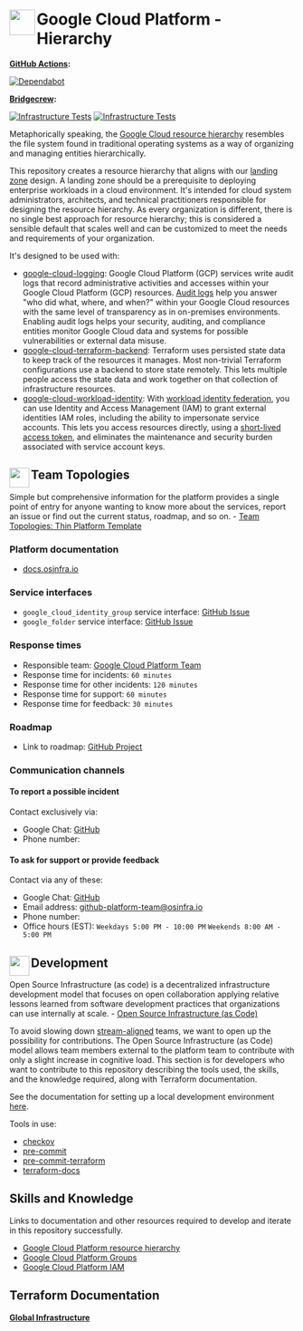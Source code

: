 # <img align="left" width="45" height="45" src="https://user-images.githubusercontent.com/1610100/197364582-9f8dd871-4833-464a-b55f-fb6d804870f9.png"> Google Cloud Platform - Hierarchy

**[GitHub Actions](https://github.com/osinfra-io/google-cloud-hierarchy/actions):**

[![Dependabot](https://github.com/osinfra-io/google-cloud-hierarchy/actions/workflows/dependabot.yml/badge.svg)](https://github.com/osinfra-io/google-cloud-hierarchy/actions/workflows/dependabot.yml)

**[Bridgecrew](https://www.bridgecrew.cloud/projects?types=Passed&repository=osinfra-io%2Fgoogle-cloud-hierarchy&branch=main):**

[![Infrastructure Tests](https://www.bridgecrew.cloud/badges/github/osinfra-io/google-cloud-hierarchy/general)](https://www.bridgecrew.cloud/link/badge?vcs=github&fullRepo=osinfra-io%2Fgoogle-cloud-hierarchy&benchmark=INFRASTRUCTURE+SECURITY) [![Infrastructure Tests](https://www.bridgecrew.cloud/badges/github/osinfra-io/google-cloud-hierarchy/cis_gcp)](https://www.bridgecrew.cloud/link/badge?vcs=github&fullRepo=osinfra-io%2Fgoogle-cloud-hierarchy&benchmark=CIS+GCP+V1.1)

Metaphorically speaking, the [Google Cloud resource hierarchy](https://cloud.google.com/resource-manager/docs/cloud-platform-resource-hierarchy) resembles the file system found in traditional operating systems as a way of organizing and managing entities hierarchically.

This repository creates a resource hierarchy that aligns with our [landing zone](https://cloud.google.com/architecture/landing-zones) design. A landing zone should be a prerequisite to deploying enterprise workloads in a cloud environment. It's intended for cloud system administrators, architects, and technical practitioners responsible for designing the resource hierarchy. As every organization is different, there is no single best approach for resource hierarchy; this is considered a sensible default that scales well and can be customized to meet the needs and requirements of your organization.

It's designed to be used with:

- [google-cloud-logging](https://github.com/osinfra-io/google-cloud-logging): Google Cloud Platform (GCP) services write audit logs that record administrative activities and accesses within your Google Cloud Platform (GCP) resources. [Audit logs](https://cloud.google.com/logging/docs/audit) help you answer "who did what, where, and when?" within your Google Cloud resources with the same level of transparency as in on-premises environments. Enabling audit logs helps your security, auditing, and compliance entities monitor Google Cloud data and systems for possible vulnerabilities or external data misuse.
- [google-cloud-terraform-backend](https://github.com/osinfra-io/google-cloud-terraform-backend): Terraform uses persisted state data to keep track of the resources it manages. Most non-trivial Terraform configurations use a backend to store state remotely. This lets multiple people access the state data and work together on that collection of infrastructure resources.
- [google-cloud-workload-identity](https://github.com/osinfra-io/google-cloud-workload-identity): With [workload identity federation](https://cloud.google.com/iam/docs/workload-identity-federation), you can use Identity and Access Management (IAM) to grant external identities IAM roles, including the ability to impersonate service accounts. This lets you access resources directly, using a [short-lived access token](https://cloud.google.com/iam/docs/create-short-lived-credentials-direct), and eliminates the maintenance and security burden associated with service account keys.

## <img align="left" width="35" height="35" src="https://user-images.githubusercontent.com/1610100/209340481-2a74c148-f10d-4192-8eae-c88645663824.png"> Team Topologies

Simple but comprehensive information for the platform provides a single point of entry for anyone wanting to know more about the services, report an issue or find out the current status, roadmap, and so on. - [Team Topologies: Thin Platform Template](https://github.com/TeamTopologies/Thin-Platform-template)

### Platform documentation

- [docs.osinfra.io](https://docs.osinfra.io/google-cloud-platform/landing-zone)

### Service interfaces

- `google_cloud_identity_group` service interface: [GitHub Issue](https://github.com/osinfra-io/google-cloud-hierarchy/issues)
- `google_folder` service interface: [GitHub Issue](https://github.com/osinfra-io/google-cloud-hierarchy/issues)

### Response times

- Responsible team: [Google Cloud Platform Team](https://github.com/orgs/osinfra-io/teams/google-cloud-platform-team)
- Response time for incidents: `60 minutes`
- Response time for other incidents: `120 minutes`
- Response time for support:  `60 minutes`
- Response time for feedback: `30 minutes`

### Roadmap

- Link to roadmap: [GitHub Project](https://github.com/orgs/osinfra-io/projects/5/views/2)

### Communication channels

#### To report a possible incident

Contact exclusively via:

- Google Chat: [GitHub](https://chat.google.com/room/AAAAQV2ucwU?cls=7)
- Phone number:

#### To ask for support or provide feedback

Contact via any of these:

- Google Chat: [GitHub](https://chat.google.com/room/AAAAQV2ucwU?cls=7)
- Email address: [github-platform-team@osinfra.io](mailto:google-cloud-platform-team@osinfra.io)
- Phone number:
- Office hours (EST): `Weekdays 5:00 PM - 10:00 PM` `Weekends 8:00 AM - 5:00 PM`

## <img align="left" width="35" height="35" src="https://user-images.githubusercontent.com/1610100/209029142-410349b7-4b22-40a9-9d4d-729f07e2b4a2.png"> Development

Open Source Infrastructure (as code) is a decentralized infrastructure development model that focuses on open collaboration applying relative lessons learned from software development practices that organizations can use internally at scale. - [Open Source Infrastructure (as Code)](https://www.osinfra.io)

To avoid slowing down [stream-aligned](https://teamtopologies.com/key-concepts) teams, we want to open up the possibility for contributions. The Open Source Infrastructure (as Code) model allows team members external to the platform team to contribute with only a slight increase in cognitive load. This section is for developers who want to contribute to this repository describing the tools used, the skills, and the knowledge required, along with Terraform documentation.

See the documentation for setting up a local development environment [here](https://docs.osinfra.io/development-setup).

Tools in use:

- [checkov](https://github.com/bridgecrewio/checkov)
- [pre-commit](https://github.com/pre-commit/pre-commit)
- [pre-commit-terraform](https://github.com/antonbabenko/pre-commit-terraform)
- [terraform-docs](https://github.com/terraform-docs/terraform-docs)

## Skills and Knowledge

Links to documentation and other resources required to develop and iterate in this repository successfully.

- [Google Cloud Platform resource hierarchy](https://cloud.google.com/resource-manager/docs/cloud-platform-resource-hierarchy)
- [Google Cloud Platform Groups](https://cloud.google.com/identity/docs/groups)
- [Google Cloud Platform IAM](https://cloud.google.com/iam/docs/overview)

## Terraform Documentation

[**Global Infrastructure**](global/infra/README.md)
